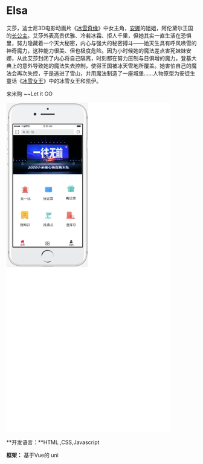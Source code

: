 # Elsa

艾莎，迪士尼3D电影动画片《[冰雪奇缘](https://baike.baidu.com/item/冰雪奇缘/12812855)》中女主角，[安娜](https://baike.baidu.com/item/安娜/13014248)的姐姐，阿伦黛尔王国的[长公主](https://baike.baidu.com/item/长公主/8208228)。艾莎外表高贵优雅、冷若冰霜、拒人千里，但她其实一直生活在恐惧里，努力隐藏着一个天大秘密，内心与强大的秘密搏斗——她天生具有呼风唤雪的神奇魔力，这种能力很美、但也极度危险。因为小时候她的魔法差点害死妹妹安娜，从此艾莎封闭了内心将自己隔离，时刻都在努力压制与日俱增的魔力。登基大典上的意外导致她的魔法失去控制，使得王国被冰天雪地所覆盖。她害怕自己的魔法会再次失控，于是逃进了雪山，并用魔法制造了一座城堡……人物原型为安徒生童话《[冰雪女王](https://baike.baidu.com/item/冰雪女王/18837636)》中的冰雪女王和凯伊。



来米购 ~~Let it GO

![image-20201118201729682](./static/image-20201118201729682.png)

**开发语言：**HTML ,CSS,Javascript

**框架：** 基于Vue的 uni

